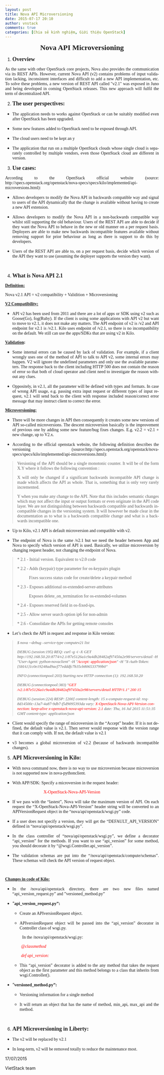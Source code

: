 ```yaml
---
layout: post
title: Nova API Microversioning
date: 2015-07-17 20:10
author: vnstack
comments: true
categories: [Chia sẻ kinh nghiệm, Giới thiệu OpenStack]
---
```

<p class="western" lang="sv-SE" align="justify"></p>

<p class="western" align="center"><span style="font-family:'Times New Roman', serif;"><span style="font-size:x-large;"><b>Nova API Microversioning</b></span></span></p>

<p class="western" align="justify"></p>

<ol>
    <li>
<p class="western" align="justify"><span style="font-family:'Times New Roman', serif;"><span style="font-size:large;"><b>Overview</b></span></span></p>
</li>
</ol>

<p class="western" lang="sv-SE" align="justify"><span style="font-family:'Times New Roman', serif;"><span lang="en-US">As the same with other OpenStack core project</span></span><span style="font-family:'Times New Roman', serif;"><span lang="en-US">s</span></span><span style="font-family:'Times New Roman', serif;"><span lang="en-US">, Nova also provides the communication via its REST APIs. However, current Nova API (v2) contains problems of input validation lacking, inconsistent interfaces and difficult to add a new API implementation, etc. To solve these problems, a new version of REST API called "v2.1" was exposed in Juno and being developed in coming OpenStack releases. This new approach will fulfil the term of decentralized API.</span></span></p>

<ol start="2">
    <li>
<p class="western" align="justify"><span style="font-family:'Times New Roman', serif;"><span style="font-size:large;"><b>The user perspectives:</b></span></span></p>
</li>
</ol>

<ul>
    <li>
<p class="western" lang="sv-SE" align="justify"><span style="font-family:'Times New Roman', serif;"><span lang="en-US">The application needs to works against OpenStack or can be suitably modified even after OpenStack has been upgraded.</span></span></p>
</li>
    <li>
<p class="western" align="justify"><span style="font-family:'Times New Roman', serif;">Some new features added to OpenStack need to be exposed through API.</span></p>
</li>
    <li>
<p class="western" align="justify"><span style="font-family:'Times New Roman', serif;">The cloud users need to be kept an y</span></p>
</li>
    <li>
<p class="western" lang="sv-SE" align="justify"><span style="font-family:'Times New Roman', serif;"><span lang="en-US">The application that run on a multiple OpenStack clouds whose single cloud is separately controlled by multiple vendors, even those OpenStack cloud are different in version.</span></span></p>
</li>
</ul>

<p class="western" align="justify"></p>

<ol start="3">
    <li>
<p class="western" align="justify"><span style="font-family:'Times New Roman', serif;"><span style="font-size:large;"><b>Use cases:</b></span></span></p>
</li>
</ol>

<p class="western" lang="sv-SE" align="justify"><span style="font-family:'Times New Roman', serif;"><span lang="en-US">Arcording to the OpenStack official website (source: http://specs.openstack.org/openstack/nova-specs/specs/kilo/implemented/api-microversions.html):</span></span></p>

<ul>
    <li>
<p class="western" align="justify"><span style="font-family:'Times New Roman', serif;">Allows developers to modify the Nova API in backwards compatible way and signal to users of the API dynamically that the change is available without having to create a new API extension.</span></p>
</li>
    <li>
<p class="western" lang="sv-SE" align="justify"><span style="font-family:'Times New Roman', serif;"><span lang="en-US">Allows developers to modify the Nova API in a non-backwards compatible way whilst still supporting the old behaviour. Users of the REST API are able to decide if they want the Nova API to behave in the new or old manner on a per request basis. Deployers are able to make new backwards incompatible features available without removing support for prior behaviour as long as there is support to do this by developers.</span></span></p>
</li>
    <li>
<p class="western" align="justify"><span style="font-family:'Times New Roman', serif;">Users of the REST API are able to, on a per request basis, decide which version of the API they want to use (assuming the deployer supports the version they want).</span></p>
</li>
</ul>

&nbsp;

<p class="western" align="justify"></p>

<ol start="4">
    <li>
<p class="western" align="justify"><span style="font-family:'Times New Roman', serif;"><span style="font-size:large;"><b>What is Nova API 2.1</b></span></span></p>
</li>
</ol>

<p class="western" align="justify"><span style="font-family:'Times New Roman', serif;"><u><b>Definition:</b></u></span></p>

<p class="western" lang="sv-SE" align="justify"><span style="font-family:'Times New Roman', serif;"><span lang="en-US">Nova v2.1 API = v2 compatibility + Validition + Microversioning</span></span></p>

<p class="western" lang="sv-SE" align="justify"><span style="font-family:'Times New Roman', serif;"><span lang="en-US"><u><b>V2 Compatibility:</b></u></span></span></p>

<ul>
    <li>
<p class="western" lang="sv-SE" align="justify"><span style="font-family:'Times New Roman', serif;"><span lang="en-US">API v2 has been used from 2011 and there are a lot of apps or SDK using v2 such as Goose(Go), fog(Ruby). If the client is using some applications with API v2 but want to move to v2.1, it does not make any matters. The API endpoint of v2 is /v2 and API endpoint for v2.1 is /v2.1. Kilo uses endpoint of /v2.1, so there is no incompatibility on the default. We still can use the apps/SDKs that are using v2 in Kilo. </span></span></p>
</li>
</ul>

<p class="western" lang="sv-SE" align="justify"><span style="font-family:'Times New Roman', serif;"><span lang="en-US"><u><b>Validation</b></u></span></span><span style="font-family:'Times New Roman', serif;"><span lang="en-US"><b>:</b></span></span></p>

<ul>
    <li>
<p class="western" lang="sv-SE" align="justify"><span style="font-family:'Times New Roman', serif;"><span lang="en-US">Some internal errors can be caused by lack of validation. For example, if a client wrongly uses one of the method of API to talk to API v2, some internal errors may happen. V2 will ignore the undefined parameters and only use the available parameters. The response back to the client including HTTP 500 does not contain the reason of error so that both of cloud operator and client need to investigate the reason without any clues. </span></span></p>
</li>
    <li>
<p class="western" lang="sv-SE" align="justify"><span style="font-family:'Times New Roman', serif;"><span lang="en-US">Oppositely, in v2.1, all the parameter will be defined with types and formats. In case of wrong API usage, e.g. passing extra input request or different types of input request, v2.1 will send back to the client with response included reason/correct error message that may instruct client to correct the error.</span></span></p>
</li>
</ul>

<p class="western" align="justify"><span style="font-family:'Times New Roman', serif;"><u><b>Microversioning:</b></u></span></p>

<ul>
    <li>
<p class="western" lang="sv-SE" align="justify"><span style="font-family:'Times New Roman', serif;"><span lang="en-US">There will be more changes in API then consequently it creates some new versions of API so-called microversions. The descent microversion basically is the improvement of previous one by adding some new feature/bug fixes changes. E.g. v2.2 = v2.1 + new change, up to V2.x.</span></span></p>
</li>
    <li>
<p class="western" lang="sv-SE" align="justify"><span style="font-family:'Times New Roman', serif;"><span lang="en-US">According to the official openstack website, the following definition describes the versioning (source:http://specs.openstack.org/openstack/nova-specs/specs/kilo/implemented/api-microversions.html):</span></span></p>
</li>
</ul>

<blockquote>
<p class="western" align="justify"><span style="font-family:'Times New Roman', serif;">Versioning of the API should be a single monotonic counter. It will be of the form X.Y where it follows the following convention :</span></p>
<p class="western" lang="sv-SE" align="justify"><span style="font-family:'Times New Roman', serif;"><span lang="en-US">X will only be changed if a significant backwards incompatible API change is made which affects the API as whole. That is, something that is only very rarely incremented.</span></span></p>
<p class="western" lang="sv-SE" align="justify"><span style="font-family:'Times New Roman', serif;"><span lang="en-US">Y when you make any change to the API. Note that this includes semantic changes which may not affect the input or output formats or even originate in the API code layer. We are not distinguishing between backwards compatible and backwards incompatible changes in the versioning system. It will however be made clear in the documentation as to what is a backwards compatible change and what is a backwards incompatible one.</span></span></p>
</blockquote>

<ul>
    <li>
<p class="western" lang="sv-SE" align="justify"><span style="font-family:'Times New Roman', serif;"><span lang="en-US">Up to Kilo, v2.1 API is default microversion and compatible with v2.</span></span></p>
</li>
    <li>
<p class="western" lang="sv-SE" align="justify"><span style="font-family:'Times New Roman', serif;"><span lang="en-US">The endpoint of Nova is the same /v2.1 but we need the header between App and Nova to specify which version of API is used. Basically, we utilize microversion by changing request header, not changing the endpoint of Nova.</span></span></p>
</li>
</ul>

<blockquote>
<p class="western" align="justify"><span style="font-family:'Times New Roman', serif;">* 2.1 - Initial version. Equivalent to v2.0 code</span></p>
<p class="western" align="justify"><span style="font-family:'Times New Roman', serif;">* 2.2 - Adds (keypair) type parameter for os-keypairs plugin</span></p>
<p class="western" align="justify"><span style="font-family:'Times New Roman', serif;">           Fixes success status code for create/delete a keypair method</span></p>
<p class="western" align="justify"><span style="font-family:'Times New Roman', serif;">* 2.3 - Exposes additional os-extended-server-attributes</span></p>
<p class="western" align="justify"><span style="font-family:'Times New Roman', serif;">           Exposes delete_on_termination for os-extended-volumes</span></p>
<p class="western" align="justify"><span style="font-family:'Times New Roman', serif;">* 2.4 - Exposes reserved field in os-fixed-ips.</span></p>
<p class="western" align="justify"><span style="font-family:'Times New Roman', serif;">* 2.5 - Allow server search option ip6 for non-admin</span></p>
<p class="western" lang="sv-SE" align="justify"><span style="font-family:'Times New Roman', serif;"><span lang="en-US">* 2.6 - Consolidate the APIs for getting remote consoles</span></span></p>
<p class="western" align="justify"></p>
</blockquote>

<ul>
    <li>
<p class="western" align="justify"><span style="font-family:'Times New Roman', serif;">Let’s check the API in request and response in Kilo version:</span></p>
</li>
</ul>

<blockquote>
<p class="western" align="justify"><span style="font-family:'Times New Roman', serif;"><span style="font-size:small;"><i>$ nova --debug –service-type computev21 list</i></span></span></p>
<p class="western" lang="sv-SE"><span style="font-family:'Times New Roman', serif;"><span style="font-size:small;"><span lang="en-US"><i>DEBUG (session:195) REQ: curl -g -i -X GET http://192.168.50.20:8774/v2.1/87e5126a1c9a4db28482af97450a2e98/servers/detail -H "User-Agent: python-novaclient" -H "</i></span></span></span><span style="color:#ff0000;"><span style="font-family:'Times New Roman', serif;"><span style="font-size:small;"><span lang="en-US"><i>Accept: application/json</i></span></span></span></span><span style="font-family:'Times New Roman', serif;"><span style="font-size:small;"><span lang="en-US"><i>" -H "X-Auth-Token: {SHA1}1c0e19248ad9acf77edddfc7b35cb806533799b0"</i></span></span></span></p>
<p class="western" lang="sv-SE"><span style="font-family:'Times New Roman', serif;"><span style="font-size:small;"><span lang="en-US"><i>INFO (connectionpool:203) Starting new HTTP connection (1): 192.168.50.20</i></span></span></span></p>
<p class="western" lang="sv-SE"><span style="font-family:'Times New Roman', serif;"><span style="font-size:small;"><span lang="en-US"><i>DEBUG (connectionpool:383) "</i></span></span></span><span style="color:#ff0000;"><span style="font-family:'Times New Roman', serif;"><span style="font-size:small;"><span lang="en-US"><i>GET /v2.1/87e5126a1c9a4db28482af97450a2e98/servers/detail HTTP/1.1" 200 15</i></span></span></span></span></p>
<p class="western" lang="sv-SE"><span style="font-family:'Times New Roman', serif;"><span style="font-size:small;"><span lang="en-US"><i>DEBUG (session:224) RESP: [200] content-length: 15 x-compute-request-id: req-8d14500c-13a7-4a87-9db7-f5d9095393da vary: </i></span></span></span><span style="color:#ff0000;"><span style="font-family:'Times New Roman', serif;"><span style="font-size:small;"><span lang="en-US"><i>X-OpenStack-Nova-API-Version connection: keep-alive x-openstack-nova-api-version: 2.1 </i></span></span></span></span><span style="font-family:'Times New Roman', serif;"><span style="font-size:small;"><span lang="en-US"><i>date: Thu, 16 Jul 2015 11:51:35 GMT content-type: application/json</i></span></span></span></p>
<p class="western" align="justify"></p>
</blockquote>

<ul>
    <li>
<p class="western" lang="sv-SE" align="justify"><span style="font-family:'Times New Roman', serif;"><span lang="en-US">Client would specify the range of microversion in the “Accept” header. If it is not defined, the default value is v2.1. Then server would response with the version range that it can comply with. If not, the default value is v2.1</span></span></p>
</li>
    <li>
<p class="western" lang="sv-SE" align="justify"><span style="font-family:'Times New Roman', serif;"><span lang="en-US">v3 becomes a global microversion of v2.2 (because of backwards incompatible changes).</span></span></p>
</li>
</ul>

<p class="western" align="justify"></p>

<ol start="5">
    <li>
<p class="western" align="justify"><span style="font-family:'Times New Roman', serif;"><span style="font-size:large;"><b>API Microversioning in Kilo:</b></span></span></p>
</li>
</ol>

<ul>
    <li>
<p class="western" lang="sv-SE" align="justify"><span style="font-family:'Times New Roman', serif;"><span lang="en-US">With nova command now, there is no way to use microversion because microversion is not supported now in nova-pythonclient.</span></span></p>
</li>
    <li>
<p class="western" align="justify"><span style="font-family:'Times New Roman', serif;">With APP/SDK: Specify a microversion in the request header:</span></p>
</li>
</ul>

<p class="western" lang="sv-SE" align="justify"><span style="color:#ff0000;"><span style="font-family:'Times New Roman', serif;"><span lang="en-US">                                    X-OpenStack-Nova-API-Version</span></span></span></p>

<ul>
    <li>
<p class="western" lang="sv-SE" align="justify"><span style="font-family:'Times New Roman', serif;"><span lang="en-US">If we pass with the “lastest”, Nova will take the maximum version of API. On each request the “X-OpenStack-Nova-API-Version” header string will be converted to an APIVersionRequest object in the “nova/api/openstack/wsgi.py” code.</span></span></p>
</li>
    <li>
<p class="western" lang="sv-SE" align="justify"><span style="font-family:'Times New Roman', serif;"><span lang="en-US">If a user does not specify a version, they will get the “DEFAULT_API_VERSION” defined in “nova/api/openstack/wsgi.py”.</span></span></p>
</li>
    <li>
<p class="western" lang="sv-SE" align="justify"><span style="font-family:'Times New Roman', serif;"><span lang="en-US">In the class controller of “nova/api/openstack/wsgi.py”, we define a decorator “api_version” for the methods. If you want to use “api_version” for some method, you should decorate it by “@wsgi.Controller.api_version”.</span></span></p>
</li>
    <li>
<p class="western" lang="sv-SE" align="justify"><span style="font-family:'Times New Roman', serif;"><span lang="en-US">The validation schemas are put into the “/nova/api/openstack/compute/schemas”. These schemas will check the API version of request object.</span></span></p>
</li>
</ul>

&nbsp;

<p class="western" style="text-align:left;" align="justify"><span style="font-family:'Times New Roman', serif;"><u><b>Changes in code of Kilo:</b></u></span></p>

<ul>
    <li>
<p class="western" lang="sv-SE" align="justify"><span style="font-family:'Times New Roman', serif;"><span lang="en-US">In the /nova/api/openstack directory, there are two new files named “api_version_request.py” and ”versioned_method.py”</span></span></p>
</li>
    <li>
<p class="western" align="justify">“<span style="font-family:'Times New Roman', serif;"><b>api_version_request.py”: </b></span></p>

<ul>
    <li>
<p class="western" align="justify"><span style="font-family:'Times New Roman', serif;">Create an APIversionRequest object.</span></p>
</li>
    <li>
<p class="western" align="justify"><span style="font-family:'Times New Roman', serif;">APIversionRequest object will be passed into the “api_version” decorator in Controller class of wsgi.py.</span></p>
</li>
</ul>
</li>
</ul>

<p class="western" lang="sv-SE" align="justify"><span style="font-family:'Times New Roman', serif;"><span lang="en-US">                In the /nova/api/openstack/wsgi.py:</span></span></p>

<p class="western" align="justify"><span style="color:#ff0000;"><span style="font-family:'Times New Roman', serif;"><i>               @classmethod</i></span></span></p>

<p class="western" align="justify"><span style="color:#ff0000;"><span style="font-family:'Times New Roman', serif;"><i>               def api_version:</i></span></span></p>

<ul>
<ul>
    <li>
<p class="western" lang="sv-SE" align="justify"><span style="font-family:'Times New Roman', serif;"><span lang="en-US">This “api_version” decorator is added to the any method that takes the request object as the first parameter and this method belongs to a class that inherits from wsgi.Controller().</span></span></p>
</li>
</ul>
</ul>

<ul>
    <li>
<p class="western" align="justify">“<span style="font-family:'Times New Roman', serif;"><b>versioned_method.py”:</b></span></p>

<ul>
    <li>
<p class="western" align="justify"><span style="font-family:'Times New Roman', serif;">Versioning information for a single method</span></p>
</li>
    <li>
<p class="western" align="justify"><span style="font-family:'Times New Roman', serif;">It will return an object that has the name of method, min_api, max_api and the method.</span></p>
</li>
</ul>
</li>
</ul>

&nbsp;

<ol start="6">
    <li>
<p class="western" align="justify"><span style="font-family:'Times New Roman', serif;"><span style="font-size:large;"><b>API Microversioning in Liberty:</b></span></span></p>
</li>
</ol>

<ul>
    <li>
<p class="western" align="justify"><span style="font-family:'Times New Roman', serif;">The v2 will be replaced by v2.1</span></p>
</li>
    <li>
<p class="western" lang="sv-SE" align="justify"><span style="font-family:'Times New Roman', serif;"><span lang="en-US">In long-term, v2 will be removed totally to reduce the maintenance most.</span></span></p>
</li>
</ul>

<p class="western" align="justify"></p>

<p class="western" align="justify"></p>

<p class="western" align="justify"></p>

<p class="western" align="justify">
17/07/2015</p>

<p class="western" align="justify">VietStack team</p>

<p class="western" align="justify">
</p>

<p class="western" align="justify">
</p>
